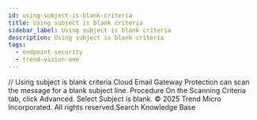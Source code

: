 ```yaml
---
id: using-subject-is-blank-criteria
title: Using subject is blank criteria
sidebar_label: Using subject is blank criteria
description: Using subject is blank criteria
tags:
  - endpoint-security
  - trend-vision-one
---
```


/*<![CDATA[*/ $('#title').html($('meta[name=map-description]').attr('content')); /*]]>*/ Using subject is blank criteria Cloud Email Gateway Protection can scan the message for a blank subject line. Procedure On the Scanning Criteria tab, click Advanced. Select Subject is blank. © 2025 Trend Micro Incorporated. All rights reserved.Search Knowledge Base